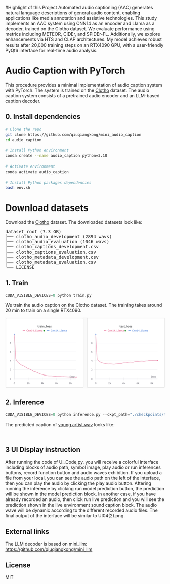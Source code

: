 #Highlight of this Project 
Automated audio captioning (AAC) generates natural language descriptions of general audio content, enabling applications like media annotation and assistive technologies. This study implements an AAC system using CNN14 as an encoder and Llama as a decoder, trained on the Clotho dataset. We evaluate performance using metrics including METEOR, CIDEr, and SPIDEr-FL. Additionally, we explore enhancements via HTS and CLAP architectures. My model achieves robust results after 20,000 training steps on an RTX4090 GPU, with a user-friendly PyQt6 interface for real-time audio analysis.

# Audio Caption with PyTorch

This procedure provides a minimal implementation of audio caption system with PyTorch. The system is trained on the [Clotho](https://zenodo.org/records/3490684) dataset. The audio caption system consists of a pretrained audio encoder and an LLM-based caption decoder.

## 0. Install dependencies

```bash
# Clone the repo
git clone https://github.com/qiuqiangkong/mini_audio_caption
cd audio_caption

# Install Python environment
conda create --name audio_caption python=3.10

# Activate environment
conda activate audio_caption

# Install Python packages dependencies
bash env.sh
```

# Download datasets

Download the [Clotho](https://zenodo.org/records/3490684) dataset. The downloaded datasets look like:

<pre>
dataset_root (7.3 GB)
├── clotho_audio_development (2894 wavs)
├── clotho_audio_evaluation (1046 wavs)
├── clotho_captions_development.csv
├── clotho_captions_evaluation.csv
├── clotho_metadata_development.csv
├── clotho_metadata_evaluation.csv
└── LICENSE
</pre>

## 1. Train

```python
CUDA_VISIBLE_DEVICES=0 python train.py
```

We train the audio caption on the Clotho dataset. The training takes around 20 min to train on a single RTX4090. 

![Training & Validation Loss](assets/loss.png)

## 2. Inference

```python
CUDA_VISIBLE_DEVICES=0 python inference.py --ckpt_path="./checkpoints/train/Cnn14_Llama/step=10000.pth"
```

The predicted caption of [young artist.wav](assets/young_artists.wav) looks like:

<pre>

</pre>
## 3 UI Display instruction
After running the code of UI_Code,py, you will receive a colorful interface including blocks of audio path, symbol image, play audio or run inferences buttons, record function button and audio waves exhibition. 
If you upload a file from your local, you can see the audio path on the left of the interface, then you can play the audio by clicking the play audio button. Aftering running the inference by clicking run model prediction button, the prediction will be shown in the model prediction block.
In another case, if you have already recorded an audio, then click run live prediction and you will see the prediction shown in the live environment sound caption block. 
The audio wave will be dynamic according to the different recorded audio files. 
The final output of the interface will be similar to UI04(2).png. 

## External links

The LLM decoder is based on mini_llm: https://github.com/qiuqiangkong/mini_llm

## License

MIT
